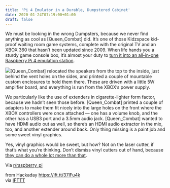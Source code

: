 ```yaml
---
title: 'Pi 4 Emulator in a Durable, Dumpstered Cabinet'
date: 2020-01-24T07:19:00+01:00
draft: false
---
```


We must be looking in the wrong Dumpsters, because we never find anything as cool as \[Queen\_Combat\] did. It’s one of those Kidzspace kid-proof waiting room game systems, complete with the original TV and an XBOX 360 that hasn’t been updated since 2009. When life hands you a sturdy game console box, it’s almost your duty to [turn it into an all-in-one Raspberry Pi 4 emulation station](https://imgur.com/a/0Y5AXSv).

[![](https://hackaday.com/wp-content/uploads/2020/01/cig-extender.png?w=353)](https://hackaday.com/wp-content/uploads/2020/01/cig-extender.png)\[Queen\_Combat\] relocated the speakers from the top to the inside, just behind the vent holes on the sides, and printed a couple of mountable custom enclosures to hold them there. These are driven with a little 5W amplifier board, and everything is run from the XBOX’s power supply.

We particularly like the use of extenders in cigarette-lighter form factor, because we hadn’t seen those before. \[Queen\_Combat\] printed a couple of adapters to make them fit nicely into the large holes on the front where the XBOX controllers were once attached — one has a volume knob, and the other has a USB3 port and a 3.5mm audio jack. \[Queen\_Combat\] wanted to have HDMI audio out as well, so there’s an HDMI audio extractor in the mix, too, and another extender around back. Only thing missing is a paint job and some sweet vinyl graphics.

Yes, vinyl graphics would be sweet, but how? Not on the laser cutter, if that’s what you’re thinking. Don’t dismiss vinyl cutters out of hand, because [they can do a whole lot more than that](https://hackaday.com/2017/08/01/a-case-for-the-desktop-vinyl-cutter/).

Via [r/raspberry\_pi](https://www.reddit.com/r/raspberry_pi/comments/epwgta/i_made_yet_another_pi_4_emulation_station_with_a/)

  
  
from Hackaday https://ift.tt/37lFu4k  
via [IFTTT](https://ifttt.com/?ref=da&site=blogger)